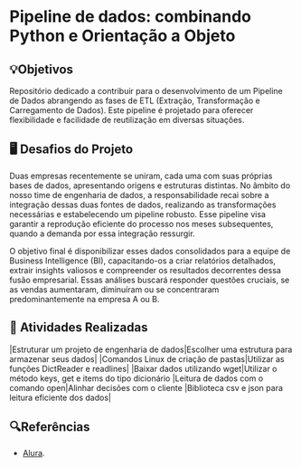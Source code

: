 # Pipeline de dados: combinando Python e Orientação a Objeto

## 💡Objetivos
Repositório dedicado a contribuir para o desenvolvimento de um Pipeline de Dados abrangendo as fases de ETL (Extração, Transformação e Carregamento de Dados). Este pipeline é projetado para oferecer flexibilidade e facilidade de reutilização em diversas situações.

## 🖥️ Desafios do Projeto
Duas empresas recentemente se uniram, cada uma com suas próprias bases de dados, apresentando origens e estruturas distintas. No âmbito do nosso time de engenharia de dados, a responsabilidade recai sobre a integração dessas duas fontes de dados, realizando as transformações necessárias e estabelecendo um pipeline robusto. Esse pipeline visa garantir a reprodução eficiente do processo nos meses subsequentes, quando a demanda por essa integração ressurgir.

O objetivo final é disponibilizar esses dados consolidados para a equipe de Business Intelligence (BI), capacitando-os a criar relatórios detalhados, extrair insights valiosos e compreender os resultados decorrentes dessa fusão empresarial. Essas análises buscará responder questões cruciais, se as vendas aumentaram, diminuíram ou se concentraram predominantemente na empresa A ou B.

## 📄 Atividades Realizadas
|Estruturar um projeto de engenharia de dados|Escolher uma estrutura para armazenar seus dados|
|Comandos Linux de criação de pastas|Utilizar as funções DictReader e readlines|
|Baixar dados utilizando wget|Utilizar o método keys, get e items do tipo dicionário
|Leitura de dados com o comando open|Alinhar decisões com o cliente
|Biblioteca csv e json para leitura eficiente dos dados|

## 🔍Referências
- [Alura](https://www.alura.com.br/).
